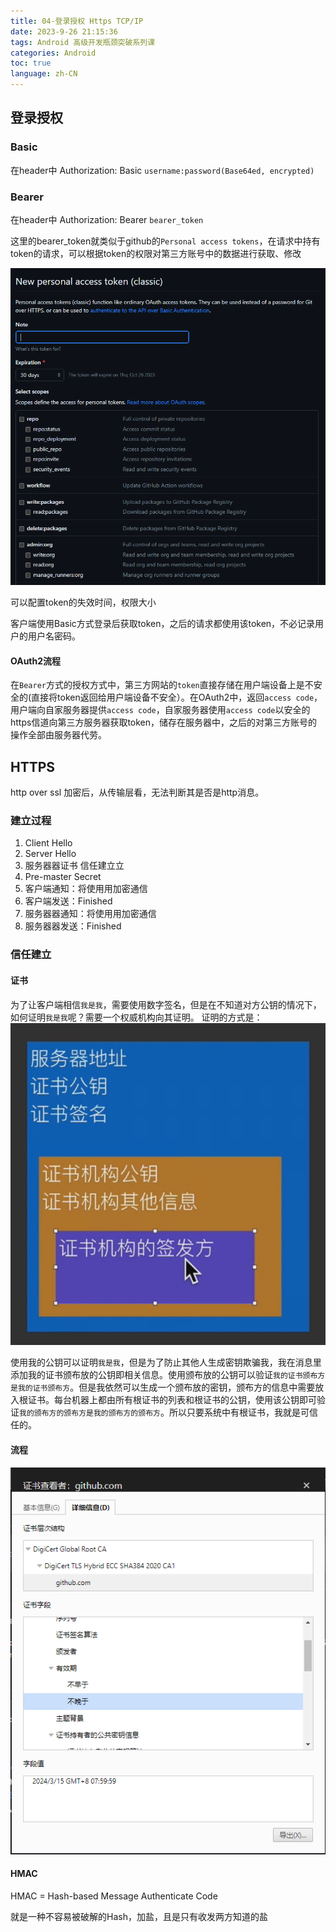 ```yaml
---
title: 04-登录授权 Https TCP/IP
date: 2023-9-26 21:15:36
tags: Android 高级开发瓶颈突破系列课
categories: Android
toc: true
language: zh-CN
---
```



## 登录授权

### Basic
在header中
Authorization: Basic `username:password(Base64ed, encrypted)`
### Bearer
在header中
Authorization: Bearer `bearer_token`

这里的bearer_token就类似于github的`Personal access tokens`，在请求中持有token的请求，可以根据token的权限对第三方账号中的数据进行获取、修改

![](./images/githubTokenGen.png)

可以配置token的失效时间，权限大小

客户端使用Basic方式登录后获取token，之后的请求都使用该token，不必记录用户的用户名密码。

#### OAuth2流程

在`Bearer`方式的授权方式中，第三方网站的`token`直接存储在用户端设备上是不安全的(直接将token返回给用户端设备不安全）。在OAuth2中，返回`access code`，用户端向自家服务器提供`access code`，自家服务器使用`access code`以安全的https信道向第三方服务器获取token，储存在服务器中，之后的对第三方账号的操作全部由服务器代劳。

## HTTPS
http over ssl
加密后，从传输层看，无法判断其是否是http消息。
### 建立过程

1. Client Hello
2. Server Hello
3. 服务器器证书 信任建⽴立
4. Pre-master Secret
5. 客户端通知：将使⽤用加密通信
6. 客户端发送：Finished
7. 服务器器通知：将使⽤用加密通信
8. 服务器器发送：Finished

### 信任建立
#### 证书
为了让客户端相信`我是我`，需要使用数字签名，但是在不知道对方公钥的情况下，如何证明`我是我`呢？需要一个权威机构向其证明。
证明的方式是：
![](./images/CA.png)

使用我的公钥可以证明`我是我`，但是为了防止其他人生成密钥欺骗我，我在消息里添加我的证书颁布放的公钥即相关信息。使用颁布放的公钥可以验证`我的证书颁布方是我的证书颁布方`。但是我依然可以生成一个颁布放的密钥，颁布方的信息中需要放入根证书。每台机器上都由所有根证书的列表和根证书的公钥，使用该公钥即可验证`我的颁布方的颁布方是我的颁布方的颁布方`。所以只要系统中有根证书，我就是可信任的。

#### 流程

![](./images/CertArchitecture.png)

#### HMAC

HMAC = Hash-based Message Authenticate Code

就是一种不容易被破解的Hash，加盐，且是只有收发两方知道的盐

